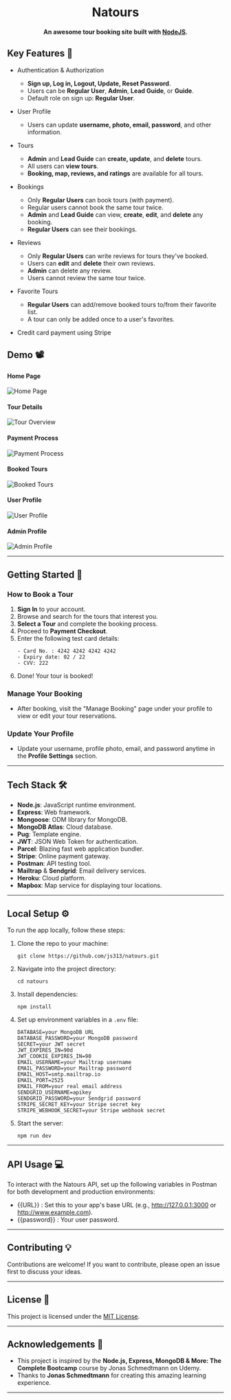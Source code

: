 <h1 align="center">
  <br>
  <a href="https://natours-xbsh.onrender.com/"></a>
  <br>
  Natours
  <br>
</h1>

<h4 align="center">An awesome tour booking site built with <a href="https://nodejs.org/en/" target="_blank">NodeJS</a>.</h4>

## Key Features 📝

- Authentication & Authorization
  - **Sign up, Log in, Logout, Update, Reset Password**.
  - Users can be **Regular User**, **Admin**, **Lead Guide**, or **Guide**.
  - Default role on sign up: **Regular User**.

- User Profile
  - Users can update **username, photo, email, password**, and other information.
  
- Tours
  - **Admin** and **Lead Guide** can **create, update**, and **delete** tours.
  - All users can **view tours**.
  - **Booking, map, reviews, and ratings** are available for all tours.

- Bookings
  - Only **Regular Users** can book tours (with payment).
  - Regular users cannot book the same tour twice.
  - **Admin** and **Lead Guide** can view, **create**, **edit**, and **delete** any booking.
  - **Regular Users** can see their bookings.

- Reviews
  - Only **Regular Users** can write reviews for tours they've booked.
  - Users can **edit** and **delete** their own reviews.
  - **Admin** can delete any review.
  - Users cannot review the same tour twice.

- Favorite Tours
  - **Regular Users** can add/remove booked tours to/from their favorite list.
  - A tour can only be added once to a user's favorites.

- Credit card payment using Stripe

## Demo 📽️

#### Home Page
![Home Page](https://user-images.githubusercontent.com/58518192/72606801-7ebe0680-3949-11ea-8e88-613f022a64e5.gif)

#### Tour Details
![Tour Overview](https://user-images.githubusercontent.com/58518192/72606859-a0b78900-3949-11ea-8f0d-ef44c789957b.gif)

#### Payment Process
![Payment Process](https://user-images.githubusercontent.com/58518192/72606973-d9eff900-3949-11ea-9a2e-f84a6581bef3.gif)

#### Booked Tours
![Booked Tours](https://user-images.githubusercontent.com/58518192/72607747-6a7b0900-394b-11ea-8b9f-5330531ca2eb.png)

#### User Profile
![User Profile](https://user-images.githubusercontent.com/58518192/72607635-44edff80-394b-11ea-8943-64c48f6f19aa.png)

#### Admin Profile
![Admin Profile](https://user-images.githubusercontent.com/58518192/72607648-4d463a80-394b-11ea-972f-a73160cfaa5b.png)

---

## Getting Started 🚀

### How to Book a Tour
1. **Sign In** to your account.
2. Browse and search for the tours that interest you.
3. **Select a Tour** and complete the booking process.
4. Proceed to **Payment Checkout**.
5. Enter the following test card details:
    ```
    - Card No. : 4242 4242 4242 4242
    - Expiry date: 02 / 22
    - CVV: 222
    ```
6. Done! Your tour is booked!

### Manage Your Booking
- After booking, visit the "Manage Booking" page under your profile to view or edit your tour reservations.

### Update Your Profile
- Update your username, profile photo, email, and password anytime in the **Profile Settings** section.

---

## Tech Stack 🛠️

- **Node.js**: JavaScript runtime environment.
- **Express**: Web framework.
- **Mongoose**: ODM library for MongoDB.
- **MongoDB Atlas**: Cloud database.
- **Pug**: Template engine.
- **JWT**: JSON Web Token for authentication.
- **Parcel**: Blazing fast web application bundler.
- **Stripe**: Online payment gateway.
- **Postman**: API testing tool.
- **Mailtrap** & **Sendgrid**: Email delivery services.
- **Heroku**: Cloud platform.
- **Mapbox**: Map service for displaying tour locations.

---

## Local Setup ⚙️

To run the app locally, follow these steps:

1. Clone the repo to your machine:
    ```
    git clone https://github.com/js313/natours.git
    ```
2. Navigate into the project directory:
    ```
    cd natours
    ```
3. Install dependencies:
    ```
    npm install
    ```
4. Set up environment variables in a `.env` file:
    ```
    DATABASE=your MongoDB URL
    DATABASE_PASSWORD=your MongoDB password
    SECRET=your JWT secret
    JWT_EXPIRES_IN=90d
    JWT_COOKIE_EXPIRES_IN=90
    EMAIL_USERNAME=your Mailtrap username
    EMAIL_PASSWORD=your Mailtrap password
    EMAIL_HOST=smtp.mailtrap.io
    EMAIL_PORT=2525
    EMAIL_FROM=your real email address
    SENDGRID_USERNAME=apikey
    SENDGRID_PASSWORD=your Sendgrid password
    STRIPE_SECRET_KEY=your Stripe secret key
    STRIPE_WEBHOOK_SECRET=your Stripe webhook secret
    ```
5. Start the server:
    ```
    npm run dev
    ```
---

## API Usage 💻

To interact with the Natours API, set up the following variables in Postman for both development and production environments:

- {{URL}} : Set this to your app's base URL (e.g., http://127.0.0.1:3000 or http://www.example.com).
- {{password}} : Your user password.

---

## Contributing 💡

Contributions are welcome! If you want to contribute, please open an issue first to discuss your ideas.

---

## License 📄

This project is licensed under the [MIT License](https://opensource.org/licenses/MIT).

---

## Acknowledgements 🙏

- This project is inspired by the **Node.js, Express, MongoDB & More: The Complete Bootcamp** course by Jonas Schmedtmann on Udemy.
- Thanks to **Jonas Schmedtmann** for creating this amazing learning experience.

---
